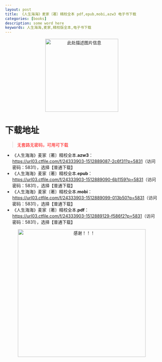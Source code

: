 ```yaml
---
layout: post
title: 《人生海海》麦家〔著〕精校全本 pdf,epub,mobi,azw3 电子书下载
categories: [books]
description: some word here
keywords: 人生海海,麦家,精校版全本,电子书下载
---
```


<div align="center"><img src="https://qweree.cn/wp-content/uploads/2025/06/renshenghaihai-tuya.jpg" alt="此处描述图片信息" width="240px" height="auto"></div>

# 下载地址

> <p style="color:red" >无套路无密码，可用可下载</p>

- 《人生海海》麦家〔著〕精校全本.**azw3**：<https://url03.ctfile.com/f/24333903-1512889087-2c6f31?p=5831>（访问密码：5831），选择【普通下载】
- 《人生海海》麦家〔著〕精校全本.**epub**：<https://url03.ctfile.com/f/24333903-1512889090-6b1159?p=5831>（访问密码：5831），选择【普通下载】
- 《人生海海》麦家〔著〕精校全本.**mobi**：<https://url03.ctfile.com/f/24333903-1512889099-013b50?p=5831>（访问密码：5831），选择【普通下载】
- 《人生海海》麦家〔著〕精校全本.**pdf**：<https://url03.ctfile.com/f/24333903-1512889129-f586f2?p=5831>（访问密码：5831），选择【普通下载】

<div align="center"><img src="https://pic.imgdb.cn/item/6707df6bd29ded1a8ce37031.gif" alt="感谢！！！" width="420px" height="auto"/></div>
